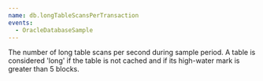```yaml
---
name: db.longTableScansPerTransaction
events:
  - OracleDatabaseSample
---
```


The number of long table scans per second during sample period. A table is considered 'long' if the table is not cached and if its high-water mark is greater than 5 blocks.